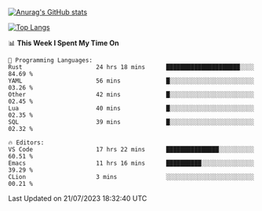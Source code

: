[![Anurag's GitHub stats](https://github-readme-stats.vercel.app/api?username=wugouzi&count_private=true)](https://github.com/anuraghazra/github-readme-stats)

[![Top Langs](https://github-readme-stats.vercel.app/api/top-langs/?username=wugouzi&layout=compact&count_private=true&hide=html)](https://github.com/anuraghazra/github-readme-stats)

<!--START_SECTION:waka-->
📊 **This Week I Spent My Time On** 

```text
💬 Programming Languages: 
Rust                     24 hrs 18 mins      █████████████████████░░░░   84.69 % 
YAML                     56 mins             █░░░░░░░░░░░░░░░░░░░░░░░░   03.26 % 
Other                    42 mins             █░░░░░░░░░░░░░░░░░░░░░░░░   02.45 % 
Lua                      40 mins             █░░░░░░░░░░░░░░░░░░░░░░░░   02.35 % 
SQL                      39 mins             █░░░░░░░░░░░░░░░░░░░░░░░░   02.32 % 

🔥 Editors: 
VS Code                  17 hrs 22 mins      ███████████████░░░░░░░░░░   60.51 % 
Emacs                    11 hrs 16 mins      ██████████░░░░░░░░░░░░░░░   39.29 % 
CLion                    3 mins              ░░░░░░░░░░░░░░░░░░░░░░░░░   00.21 % 
```


 Last Updated on 21/07/2023 18:32:40 UTC
<!--END_SECTION:waka-->

<!--
**wugouzi/wugouzi** is a ✨ _special_ ✨ repository because its `README.md` (this file) appears on your GitHub profile.

Here are some ideas to get you started:

- 🔭 I’m currently working on ...
- 🌱 I’m currently learning ...
- 👯 I’m looking to collaborate on ...
- 🤔 I’m looking for help with ...
- 💬 Ask me about ...
- 📫 How to reach me: ...
- 😄 Pronouns: ...
- ⚡ Fun fact: ...
-->

